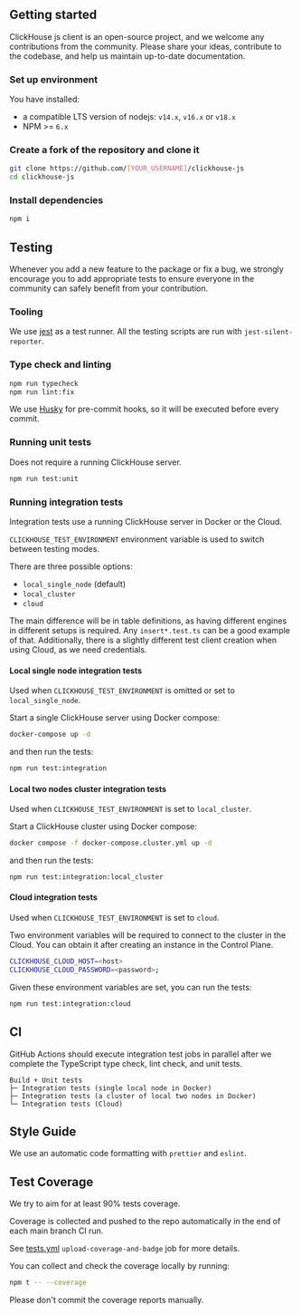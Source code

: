 ## Getting started
ClickHouse js client is an open-source project, and we welcome any contributions from the community. Please share your ideas, contribute to the codebase, and help us maintain up-to-date documentation.

### Set up environment
You have installed:
- a compatible LTS version of nodejs: `v14.x`, `v16.x` or `v18.x`
- NPM >= `6.x`

### Create a fork of the repository and clone it
```bash
git clone https://github.com/[YOUR_USERNAME]/clickhouse-js
cd clickhouse-js
```

### Install dependencies
```bash
npm i
```

## Testing
Whenever you add a new feature to the package or fix a bug, we strongly encourage you to add appropriate tests to ensure everyone in the community can safely benefit from your contribution.

### Tooling
We use [jest](https://jestjs.io/) as a test runner.
All the testing scripts are run with `jest-silent-reporter`.

### Type check and linting

```bash
npm run typecheck
npm run lint:fix
```
We use [Husky](https://typicode.github.io/husky) for pre-commit hooks, so it will be executed before every commit.

### Running unit tests

Does not require a running ClickHouse server.

```bash
npm run test:unit
```

### Running integration tests

Integration tests use a running ClickHouse server in Docker or the Cloud.

`CLICKHOUSE_TEST_ENVIRONMENT` environment variable is used to switch between testing modes.

There are three possible options:
- `local_single_node` (default)
- `local_cluster`
- `cloud`

The main difference will be in table definitions, as having different engines in different setups is required.
Any `insert*.test.ts` can be a good example of that. Additionally, there is a slightly different test client creation when using Cloud, as we need credentials.

#### Local single node integration tests

Used when `CLICKHOUSE_TEST_ENVIRONMENT` is omitted or set to `local_single_node`.

Start a single ClickHouse server using Docker compose:

```bash
docker-compose up -d
```

and then run the tests:

```bash
npm run test:integration
```

#### Local two nodes cluster integration tests

Used when `CLICKHOUSE_TEST_ENVIRONMENT` is set to `local_cluster`.

Start a ClickHouse cluster using Docker compose:

```bash
docker compose -f docker-compose.cluster.yml up -d
```

and then run the tests:

```bash
npm run test:integration:local_cluster
```

#### Cloud integration tests

Used when `CLICKHOUSE_TEST_ENVIRONMENT` is set to `cloud`.

Two environment variables will be required to connect to the cluster in the Cloud.
You can obtain it after creating an instance in the Control Plane.

```bash
CLICKHOUSE_CLOUD_HOST=<host>
CLICKHOUSE_CLOUD_PASSWORD=<password>;
```

Given these environment variables are set, you can run the tests:

```bash
npm run test:integration:cloud
```

## CI
GitHub Actions should execute integration test jobs in parallel after we complete the TypeScript type check, lint check, and unit tests.

```
Build + Unit tests
├─ Integration tests (single local node in Docker)
├─ Integration tests (a cluster of local two nodes in Docker)
└─ Integration tests (Cloud)
```

## Style Guide
We use an automatic code formatting with `prettier` and `eslint`.

## Test Coverage
We try to aim for at least 90% tests coverage.

Coverage is collected and pushed to the repo automatically
in the end of each main branch CI run.

See [tests.yml](./.github/workflows/tests.yml)
`upload-coverage-and-badge` job for more details.

You can collect and check the coverage locally by running:

```bash
npm t -- --coverage
```

Please don't commit the coverage reports manually.
